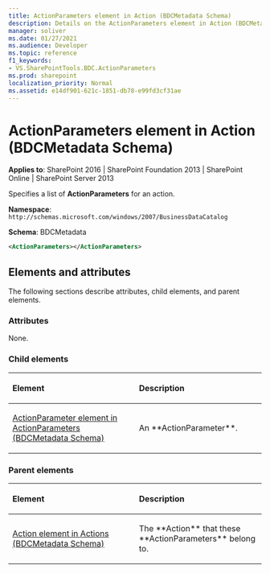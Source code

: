 ```yaml
---
title: ActionParameters element in Action (BDCMetadata Schema)
description: Details on the ActionParameters element in Action (BDCMetadata Schema)
manager: soliver
ms.date: 01/27/2021
ms.audience: Developer
ms.topic: reference
f1_keywords:
- VS.SharePointTools.BDC.ActionParameters
ms.prod: sharepoint
localization_priority: Normal
ms.assetid: e14df901-621c-1851-db78-e99fd3cf31ae
---
```


# ActionParameters element in Action (BDCMetadata Schema)

**Applies to**: SharePoint 2016 | SharePoint Foundation 2013 | SharePoint Online | SharePoint Server 2013

Specifies a list of **ActionParameters** for an action.

**Namespace**: `http://schemas.microsoft.com/windows/2007/BusinessDataCatalog`

**Schema**: BDCMetadata

```XML
<ActionParameters></ActionParameters>
```

## Elements and attributes

The following sections describe attributes, child elements, and parent elements.

### Attributes

None.

### Child elements

<table>
<colgroup>
<col width="50%" />
<col width="50%" />
</colgroup>
<thead>
<tr class="header">
<th align="left"><p>Element</p></th>
<th align="left"><p>Description</p></th>
</tr>
</thead>
<tbody>
<tr class="odd">
<td align="left"><p><span sdata="link"><a href="actionparameter-element-in-actionparameters-bdcmetadata-schema.md">ActionParameter element in ActionParameters (BDCMetadata Schema)</a></span></p></td>
<td align="left"><p>An **ActionParameter**.</p></td>
</tr>
</tbody>
</table>

### Parent elements

<table>
<colgroup>
<col width="50%" />
<col width="50%" />
</colgroup>
<thead>
<tr class="header">
<th align="left"><p>Element</p></th>
<th align="left"><p>Description</p></th>
</tr>
</thead>
<tbody>
<tr class="odd">
<td align="left"><p><span sdata="link"><a href="action-element-in-actions-bdcmetadata-schema.md">Action element in Actions (BDCMetadata Schema)</a></span></p></td>
<td align="left"><p>The **Action** that these **ActionParameters** belong to.</p></td>
</tr>
</tbody>
</table>








